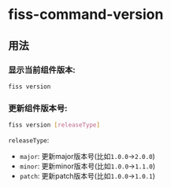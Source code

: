 # fiss-command-version

## 用法

### 显示当前组件版本:
```bash
fiss version
```

### 更新组件版本号:
```bash
fiss version [releaseType]
```
`releaseType`:
+ `major`: 更新major版本号(比如`1.0.0`->`2.0.0`)
+ `minor`: 更新minor版本号(比如`1.0.0`->`1.1.0`)
+ `patch`: 更新patch版本号(比如`1.0.0`->`1.0.1`)
